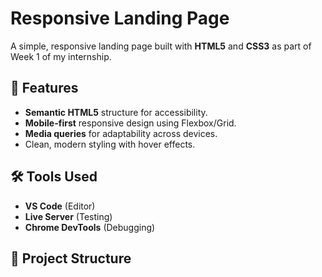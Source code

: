 # Responsive Landing Page

A simple, responsive landing page built with **HTML5** and **CSS3** as part of Week 1 of my internship. 

## 📌 Features
- **Semantic HTML5** structure for accessibility.
- **Mobile-first** responsive design using Flexbox/Grid.
- **Media queries** for adaptability across devices.
- Clean, modern styling with hover effects.

## 🛠️ Tools Used
- **VS Code** (Editor)
- **Live Server** (Testing)
- **Chrome DevTools** (Debugging)

## 📂 Project Structure
